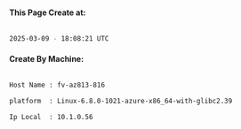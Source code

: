 
   
#### This Page Create at:

```bash

2025-03-09 - 18:08:21 UTC

```

#### Create By Machine:

```bash

Host Name : fv-az813-816

platform  : Linux-6.8.0-1021-azure-x86_64-with-glibc2.39

Ip Local  : 10.1.0.56

```

